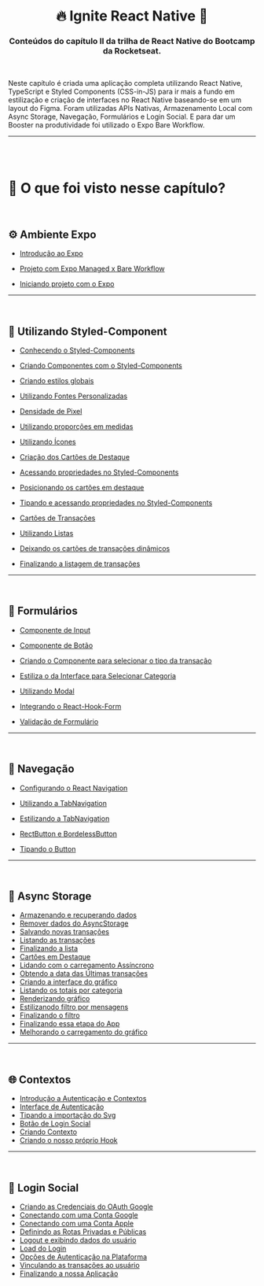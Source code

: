 

<h1 align="center">
  🔥 Ignite React Native 📱
</h1>

<h3 align="center">
  Conteúdos do capítulo II da trilha de React Native do Bootcamp da Rocketseat.
</h3>

<br>

<p>
Neste capítulo é criada uma aplicação completa utilizando React Native, TypeScript e Styled Components (CSS-in-JS) para ir mais a fundo em estilização e criação de interfaces no React Native baseando-se em um layout do Figma. Foram utilizadas APIs Nativas, Armazenamento Local com Async Storage, Navegação, Formulários e Login Social. E para dar um Booster na produtividade foi utilizado o Expo Bare Workflow.
<p>

<hr>

<br>
<br>

👀 O que foi visto nesse capítulo?
=================
<br>

## ⚙️ Ambiente Expo

- [Introdução ao Expo](https://www.notion.so/Introdu-o-ao-Expo-1edbfeeb00934093afa07393edadb4cc)

- [Projeto com Expo Managed x Bare Workflow](https://www.notion.so/Projeto-com-Expo-Managed-x-Bare-Workflow-62be2f7716fc48118a3ddd31c96507fd)

- [Iniciando projeto com o Expo](https://www.notion.so/Iniciando-o-nosso-projeto-com-o-Expo-4609122819da4c5bac271a84a01d90b7)

<hr>
<br>

## 💅 Utilizando Styled-Component 
- [Conhecendo o Styled-Components](https://www.notion.so/Conhecendo-o-Styled-Components-80bf1ea207974f1dabd9d38a92f9ba77)

- [Criando Componentes com o Styled-Components](https://www.notion.so/Criando-Componentes-com-o-Styled-Components-6f94c4bca1a04f249aba8f93f9bdce14)

- [Criando estilos globais](https://www.notion.so/Criando-estilos-globais-d52871ff51f746e89be1741fb2bb1d3c)

- [Utilizando Fontes Personalizadas](https://www.notion.so/Utilizando-Fontes-Personalizadas-91e8d40388f34729b935f64607e197d1)

- [Densidade de Pixel](https://www.notion.so/Densidade-de-Pixel-48d6d60a8cd743c48b4cb3925b5a14c2)

- [Utilizando proporções em medidas](https://www.notion.so/Utilizando-propor-es-em-medidas-83317f4208cc43f9a831caabf58a7463)

- [Utilizando Ícones](https://www.notion.so/Utilizando-cones-4d414da95ae54c7099277ee67d955c91)

- [Criação dos Cartões de Destaque](https://www.notion.so/Cria-o-dos-Cart-es-de-Destaque-6d67ceb7f2c4449fb494c81683a92bc2)

- [Acessando propriedades no Styled-Components](https://www.notion.so/Acessando-propriedades-no-Styled-Components-667416a822f94a978ac1c6105699eff0)

- [Posicionando os cartões em destaque](https://www.notion.so/Posicionando-os-cart-es-em-destaque-b4fb9e4d744f4bfeb3490eeb19328246)

- [Tipando e acessando propriedades no Styled-Components](https://www.notion.so/Tipando-e-acessando-propriedades-no-Styled-Components-6add12b386d44fb3bed779317ec1d60e)

- [Cartões de Transações](https://www.notion.so/Cart-es-de-Transa-es-e123ce41af6148c1baad7b78ca0f82fc)

- [Utilizando Listas](https://www.notion.so/Utilizando-Listas-976acf1f11154f3b916de2982c5e9fe4)

- [Deixando os cartões de transações dinâmicos](https://www.notion.so/Deixando-os-cart-es-de-transa-es-din-micos-6439cc64d24840579e8600d4a758d40b)

- [Finalizando a listagem de transações](https://www.notion.so/Finalizando-a-listagem-de-transa-es-d23e9e109c05425c92aa6b6d8be2fab5)

<hr>
<br>

## 📖 Formulários
- [Componente de Input](https://www.notion.so/Componente-de-Input-1dd7b654070b440d961a2048f6de0415)

- [Componente de Botão](https://www.notion.so/Componente-de-Bot-o-2da1bdf802eb42c6aca0694f204f7702)

- [Criando o Componente para selecionar o tipo da transação](https://www.notion.so/Criando-o-Componente-para-selecionar-o-tipo-da-transa-o-3c21536a51ac4896a83abbed03a60d3a)

- [Estiliza o da Interface para Selecionar Categoria](https://www.notion.so/Estiliza-o-da-Interface-para-Selecionar-Categoria-fc57bf93536d42829fd2475f97039472)

- [Utilizando Modal](https://www.notion.so/Utilizando-Modal-b3ca9165912d49f3be54b901c69d2fe7)

- [Integrando o React-Hook-Form](https://www.notion.so/Integrando-o-React-Hook-Form-e4f41c599a964963b59231a45fe47ffc)

- [Validação de Formulário](https://www.notion.so/Valida-o-de-Formul-rio-7e2427198d344a01b6341cb60111cdcd)

<hr>
<br>

## 🧭 Navegação
- [Configurando o React Navigation](https://www.notion.so/Configurando-o-React-Navigation-72a777809d974fb0956881a589fa5f15)

- [Utilizando a TabNavigation](https://www.notion.so/Utilizando-a-Tab-Navigation-2196e6e81ee74f95b400de7b149edc43)

- [Estilizando a TabNavigation](https://www.notion.so/Estilizando-a-Tab-Navigation-d3a4ff567e3e49c09b649242b98b0310)

- [RectButton e BordelessButton](https://www.notion.so/RectButton-e-BordelessButton-68a60c7cbc7b44fdaca9002d599964ad)

- [Tipando o Button](https://www.notion.so/Tipando-o-Button-2b5d640cf8084ee6b2df2af5faa16069)

<hr>
<br>

## 💾 Async Storage
- [Armazenando e recuperando dados](https://www.notion.so/Armazenando-e-recuperando-dados-f5b4cc7ea71f42d08f4fad0a44071569)
- [Remover dados do AsyncStorage](https://www.notion.so/Remover-dados-do-AsyncStorage-3dec88fbd77f4c4d85878596d2504609)
- [Salvando novas transações](https://www.notion.so/Salvando-novas-transa-es-ce30d68204414ceab2722ccf3fdffade)
- [Listando as transações](https://www.notion.so/Listando-as-transa-es-e35a4e3bfa91479d8d43ffb3099f3069)
- [Finalizando a lista](https://www.notion.so/Finalizando-a-lista-7bd6c385aefb40ac9a9d0065ed082f7d)
- [Cartões em Destaque](https://www.notion.so/Cart-es-em-Destaque-b7f635e3a87448b890926ed162695f9c)
- [Lidando com o carregamento Assíncrono](https://www.notion.so/Lidando-com-o-carregamento-Ass-ncrono-240aac8ad74c426ab5a4916f02c4a2f0)
- [Obtendo a data das Últimas transações](https://www.notion.so/Obtendo-a-data-das-ltimas-transa-es-96e864365de745c6ba610744665aff4d)
- [Criando a interface do gráfico](https://www.notion.so/Criando-a-interface-do-gr-fico-5b1b89f220ef4671b112d0d18c54c756)
- [Listando os totais por categoria](https://www.notion.so/Listando-os-totais-por-categoria-58d5b0a9e2c740cabb021686bb065f64)
- [Renderizando gráfico](https://www.notion.so/Renderizando-Gr-ficos-0e6e2926d1ec44b1b2833015d1a6eb36)
- [Estilizanodo filtro por mensagens](https://www.notion.so/Estiliza-o-do-filtro-por-m-s-a1ac5d5e151848cdb83df13f8c64fd1c)
- [Finalizando o filtro](https://www.notion.so/Finalizando-o-filtro-2a0ce3721f76413fa757942cae1448c5)
- [Finalizando essa etapa do App](https://www.notion.so/Finalizando-essa-etapa-do-App-3f9fb003430748c288bcd334dc92a6f0)
- [Melhorando o carregamento do gráfico](https://www.notion.so/Melhorando-o-carregamento-do-Gr-fico-dc5b53805fd6466b8f3f0ad5162353a1)

<hr>
<br>

## 🌐 Contextos
- [Introdução a Autenticação e Contextos](https://www.notion.so/Introdu-o-a-Autentica-o-e-Contextos-60d1b489c8f64571add600fe41837b23)
- [Interface de Autenticação](https://www.notion.so/Interface-de-Autentica-o-147c8d891860453898cac3ebbbe86d3c)
- [Tipando a importação do Svg](https://www.notion.so/Tipando-a-importa-o-do-Svg-e2ed8760121f451bad229fe7cffe992e)
- [Botão de Login Social](https://www.notion.so/Bot-o-de-Login-Social-d4c3a2c2fdf04acd973102293288f99e)
- [Criando Contexto](https://www.notion.so/Criando-Contexto-24d35324f11947adbc89d52a6b82bacf)
- [Criando o nosso próprio Hook](https://www.notion.so/Criando-o-nosso-pr-prio-Hook-022090c7a1534c5a8bbbaa6bae2e6f89)

<hr>
<br>

## 👥 Login Social
- [Criando as Credenciais do OAuth Google](https://www.notion.so/Criando-as-Credenciais-do-OAuth-Google-7fce8c5fd67d42cc81ca48aa5ae8f9e3)
- [Conectando com uma Conta Google](https://www.notion.so/Conectando-com-uma-Conta-Google-22046d6a6a1b4ab08554237365fe7a03)
- [Conectando com uma Conta Apple](https://www.notion.so/Conectando-com-uma-Conta-Apple-7450813888e04fb6859891563514363a)
- [Definindo as Rotas Privadas e Públicas](https://www.notion.so/Definindo-as-Rotas-Privadas-e-P-blicas-f888cf2fe2f24a8cab71a942bae1e919)
- [Logout e exibindo dados do usuário](https://www.notion.so/Logout-e-exibindo-dados-do-usu-rio-27d84705bac54ccc9774fd614de56be7)
- [Load do Login](https://www.notion.so/Load-do-Login-8397da6a81cb4f7c943b534fd951e7ed)
- [Opções de Autenticação na Plataforma](https://www.notion.so/Op-es-de-Autentica-o-na-Plataforma-6561b1ce8aad4710aeee98595f597c1d)
- [Vinculando as transações ao usuário](https://www.notion.so/Vinculando-as-transa-es-ao-usu-rio-18ab4dc2a14a46a39cad162e617c1224)
- [Finalizando a nossa Aplicação](https://www.notion.so/Finalizando-a-nossa-Aplica-o-648841f8eb1c48baaab8027015aad142)

